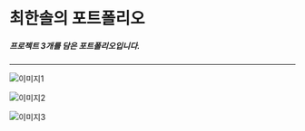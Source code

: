 # 최한솔의 포트폴리오 
##### 프로젝트 3개를 담은 포트폴리오입니다.

---
![이미지1](https://img1.daumcdn.net/thumb/R1280x0/?scode=mtistory2&fname=https%3A%2F%2Fblog.kakaocdn.net%2Fdn%2FbudKPa%2FbtsOlBEekX8%2FzQBaZacUEtoyKV8kHYh0M0%2Fimg.png)

![이미지2](https://img1.daumcdn.net/thumb/R1280x0/?scode=mtistory2&fname=https%3A%2F%2Fblog.kakaocdn.net%2Fdn%2FblRNgw%2FbtsOlFfvyb7%2F60LiLQga7B4Kt8DkwnbSA0%2Fimg.png)

![이미지3](https://img1.daumcdn.net/thumb/R1280x0/?scode=mtistory2&fname=https%3A%2F%2Fblog.kakaocdn.net%2Fdn%2FcqrbqU%2FbtsOmiw9lWk%2FaHHPnYQ17LO9GsibHr0K4k%2Fimg.png)

